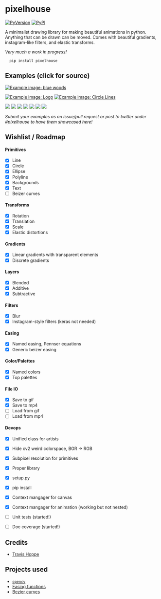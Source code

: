 # pixelhouse

[![PyVersion](https://img.shields.io/pypi/pyversions/pixelhouse.svg)](https://img.shields.io/pypi/pyversions/pixelhouse.svg)
[![PyPI](https://img.shields.io/pypi/v/pixelhouse.svg)](https://pypi.python.org/pypi/pixelhouse)

A minimalist drawing library for making beautiful animations in python.
Anything that can be drawn can be moved.  Comes with beautiful gradients, instagram-like filters, and elastic transforms.

_Very much a work in progress!_

      pip install pixelhouse

## Examples (click for source)

[![Example image: blue woods](examples/figures/blue_woods.png)](examples/blue_woods.py)

[![Example image: Logo](examples/figures/logo_pixelhouse.png)](examples/logo_pixelhouse.py)
[![Example image: Circle Lines](examples/figures/circle_lines.png)](examples/circle_lines.py)

[![](examples/figures/simple_circles.png)](examples/small_demos.py)
[![](examples/figures/teyleen_982.png)](examples/small_demos.py)
[![](examples/figures/teyleen_116.png)](examples/small_demos.py)
[![](examples/figures/moving_circles.gif)](examples/small_demos.py)
[![](examples/figures/checkerboard.gif)](examples/small_demos.py)
[![](examples/figures/pacman.gif)](examples/small_demos.py)
[![](examples/figures/timer.gif)](examples/small_demos.py)


_Submit your examples as an issue/pull request or post to twitter under #pixelhouse to have them showcased here!_

## Wishlist / Roadmap

#### Primitives 
+ [x] Line
+ [x] Circle
+ [x] Ellipse
+ [x] Polyline
+ [x] Backgrounds
+ [x] Text
+ [ ] Beizer curves

#### Transforms
+ [x] Rotation
+ [x] Translation
+ [x] Scale
+ [x] Elastic distortions

#### Gradients
+ [x] Linear gradients with transparent elements
+ [x] Discrete gradients

#### Layers
+ [x] Blended
+ [x] Additive
+ [x] Subtractive

#### Filters
+ [x] Blur
+ [x] Instagram-style filters (keras not needed)

#### Easing
+ [x] Named easing, Pennser equations
+ [x] Generic beizer easing

#### Color/Palettes
+ [x] Named colors
+ [x] Top palettes

#### File IO
+ [x] Save to gif
+ [x] Save to mp4 
+ [ ] Load from gif
+ [ ] Load from mp4

#### Devops
+ [x] Unified class for artists
+ [x] Hide cv2 weird colorspace, BGR -> RGB
+ [x] Subpixel resolution for primitives
+ [x] Proper library
+ [x] setup.py
+ [x] pip install
+ [x] Context mangager for canvas
+ [x] Context mangager for animation (working but not nested)
+ [ ] Unit tests (started!)
+ [ ] Doc coverage (started!)


## Credits

+ [Travis Hoppe](https://twitter.com/metasemantic?lang=en)

## Projects used 

+ [`opencv`](https://opencv.org/)
+ [Easing functions](https://github.com/semitable/easing-functions)
+ [Bezier curves](https://github.com/reptillicus/Bezier)
